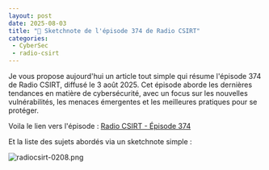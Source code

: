 ```yaml
---
layout: post
date: 2025-08-03
title: "🎨 Sketchnote de l'épisode 374 de Radio CSIRT"
categories:
 - CyberSec
 - radio-csirt
---
```


Je vous propose aujourd'hui un article tout simple qui résume l'épisode 374 de Radio CSIRT, diffusé le 3 août 2025. Cet épisode
aborde les dernières tendances en matière de cybersécurité, avec un focus sur les nouvelles vulnérabilités, les menaces émergentes et les meilleures pratiques pour se protéger.

Voila le lien vers l'épisode : [Radio CSIRT - Épisode 374](https://www.radiocsirt.org/podcast/votre-actu-cybersecurite-du-samedi-2-aout-2025-ep-374/)

Et la liste des sujets abordés via un sketchnote simple : 

![radiocsirt-0208.png]({{home}}/assets/img/2025-08/radiocsirt-0208.png)
